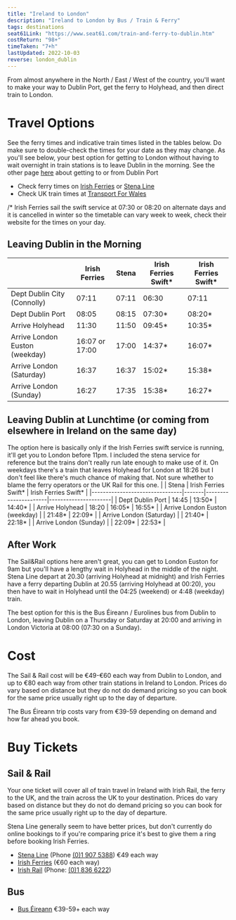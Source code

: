 ```yaml
---
title: "Ireland to London"
description: "Ireland to London by Bus / Train & Ferry"
tags: destinations
seat61Link: "https://www.seat61.com/train-and-ferry-to-dublin.htm"
costReturn: "98+"
timeTaken: "7+h"
lastUpdated: 2022-10-03
reverse: london_dublin
---
```


From almost anywhere in the North / East / West of the country, you'll want to make your way to Dublin Port, get the ferry to Holyhead, and then direct train to London.

# Travel Options
See the ferry times and indicative train times listed in the tables below. Do make sure to double-check the times for your date as they may change. 
As you'll see below, your best option for getting to London without having to wait overnight in train stations is to leave Dublin in the morning. 
See the other page [here](/destinations/dublinPort) about getting to or from Dublin Port
- Check ferry times on [Irish Ferries](https://www.irishferries.com) or [Stena Line](https://booking.stenaline.ie)
- Check UK train times at [Transport For Wales](https://tickets.trc.cymru/#/ticket-search/)

/* Irish Ferries sail the swift service at 07:30 or 08:20 on alternate days and it is cancelled in winter so the timetable can vary week to week, check their website for the times on your day.
## Leaving Dublin in the Morning
|                                | Irish Ferries  | Stena | Irish Ferries Swift* | Irish Ferries Swift* |
|--------------------------------|----------------|-------|----------------------|----------------------|
| Dept Dublin City (Connolly)    | 07:11          | 07:11 | 06:30                | 07:11                |
| Dept Dublin Port               | 08:05          | 08:15 | 07:30*               | 08:20*               |
| Arrive Holyhead                | 11:30          | 11:50 | 09:45*               | 10:35*               |
| Arrive London Euston (weekday) | 16:07 or 17:00 | 17:00 | 14:37*               | 16:07*               |
| Arrive London (Saturday)       | 16:37          | 16:37 | 15:02*               | 15:38*               |
| Arrive London (Sunday)         | 16:27          | 17:35 | 15:38*               | 16:27*               |


## Leaving Dublin at Lunchtime (or coming from elsewhere in Ireland on the same day)
The option here is basically only if the Irish Ferries swift service is running, it'll get you to London before 11pm. I included the stena service for reference but the trains don't really run late enough to make use of it. On weekdays there's a train that leaves Holyhead for London at 18:26 but I don't feel like there's much chance of making that. Not sure whether to blame the ferry operators or the UK Rail for this one.
|                                | Stena | Irish Ferries Swift* | Irish Ferries Swift* |
|--------------------------------|-------|----------------------|----------------------|
| Dept Dublin Port               | 14:45 | 13:50*               | 14:40*               |
| Arrive Holyhead                | 18:20 | 16:05*               | 16:55*               |
| Arrive London Euston (weekday) |       | 21:48*               | 22:09*               |
| Arrive London (Saturday)       |       | 21:40*               | 22:18*               |
| Arrive London (Sunday)         |       | 22:09*               | 22:53*               |

## After Work
The Sail&Rail options here aren't great, you can get to London Euston for 9am but you'll have a lengthy wait in Holyhead in the middle of the night. Stena Line depart at 20.30 (arriving Holyhead at midnight) and Irish Ferries have a ferry departing Dublin at 20.55 (arriving Holyhead at 00:20), you then have to wait in Holyhead until the 04:25 (weekend) or 4:48 (weekday) train.

The best option for this is the Bus Éireann / Eurolines bus from Dublin to London, leaving Dublin on a Thursday or Saturday at 20:00 and arriving in London Victoria at 08:00 (07:30 on a Sunday).

# Cost
The Sail & Rail cost will be €49-€60 each way from Dublin to London, and up to €80 each way from other train stations in Ireland to London. Prices do vary based on distance but they do not do demand pricing so you can book for the same price usually right up to the day of departure.

The Bus Éireann trip costs vary from €39-59 depending on demand and how far ahead you book.

# Buy Tickets
## Sail & Rail
Your one ticket will cover all of train travel in Ireland with Irish Rail, the ferry to the UK, and the train across the UK to your destination. Prices do vary based on distance but they do not do demand pricing so you can book for the same price usually right up to the day of departure.

Stena Line generally seem to have better prices, but don't currently do online bookings to if you're comparing price it's best to give them a ring before booking Irish Ferries.
- [Stena Line](https://www.stenaline.ie/rail-and-sail) (Phone [(0)1 907 5388](tel:+353(0)19075388)) €49 each way
- [Irish Ferries](https://www.irishferries.com/uk-en/specials-from-Ireland-to-Britain/sail-rail) (€60 each way)
- [Irish Rail](https://www.irishrail.ie/en-ie/rail-fares-and-tickets/sailrail-uk-ferry) (Phone: [(0)1 836 6222](tel:+353(0)18366222))
## Bus
- [Bus Éireann](https://www.expressway.ie/eurolines) €39-59+ each way